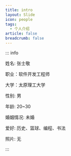```yaml
---
title: intro
layout: Slide
icon: people
tags:
  - 个人介绍
article: false
breadcrumb: false
---
```


::: info

姓名: 张士敬

职业：软件开发工程师

大学：太原理工大学

性别: 男

年龄: 20~30

婚姻情况: 未婚

爱好: 历史、篮球、编程、书法

照片: 无

:::
